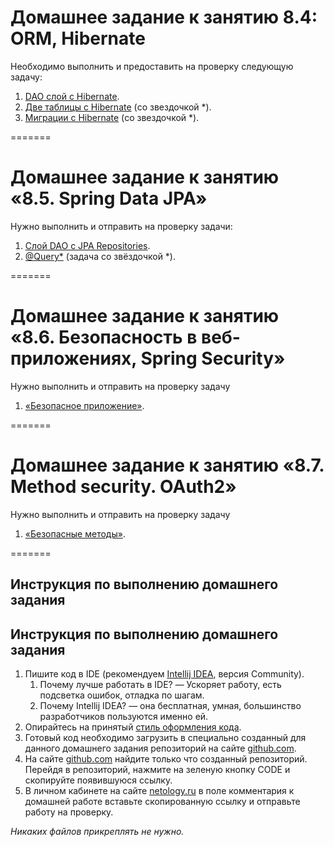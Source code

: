# Домашнее задание к занятию 8.4: ORM, Hibernate

Необходимо выполнить и предоставить на проверку следующую задачу:

1. [DAO слой c Hibernate](tasks/task1/README.md).
2. [Две таблицы с Hibernate](tasks/task2/README.md) (со звездочкой *).
3. [Миграции c Hibernate](tasks/task3/README.md) (со звездочкой *).

=======

# Домашнее задание к занятию «8.5. Spring Data JPA»

Нужно выполнить и отправить на проверку задачи:

1. [Слой DAO c JPA Repositories](tasks/taskEx5_1/README.md).
1. [@Query*](tasks/taskEx5_2/README.md) (задача со звёздочкой *).

=======

# Домашнее задание к занятию «8.6. Безопасность в веб-приложениях, Spring Security»

Нужно выполнить и отправить на проверку задачу
1. [«Безопасное приложение»](tasks/taskEx6/README.md).

=======

# Домашнее задание к занятию «8.7. Method security. OAuth2»

Нужно выполнить и отправить на проверку задачу 
1. [«Безопасные методы»](tasks/taskEx7/README.md).

=======


## Инструкция по выполнению домашнего задания


## Инструкция по выполнению домашнего задания

1. Пишите код в IDE (рекомендуем [Intellij IDEA](https://www.jetbrains.com/idea/download/), версия Community).
    1. Почему лучше работать в IDE? — Ускоряет работу, есть подсветка ошибок, отладка по шагам.
    2. Почему Intellij IDEA? — она бесплатная, умная, большинство разработчиков пользуются именно ей.
2. Опирайтесь на принятый [стиль оформления кода](https://github.com/netology-code/codestyle/blob/master/java/README.md).
3. Готовый код необходимо загрузить в специально созданный для данного домашнего задания репозиторий на сайте [github.com](https://github.com/).
4. На сайте [github.com](https://github.com/) найдите только что созданный репозиторий. Перейдя в репозиторий, нажмите на зеленую кнопку CODE и скопируйте появившуюся ссылку.
5. В личном кабинете на сайте [netology.ru](https://netology.ru/) в поле комментария к домашней работе вставьте скопированную ссылку и отправьте работу на проверку.

*Никаких файлов прикреплять не нужно.*
